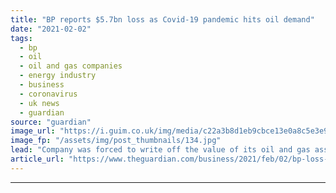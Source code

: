 ```yaml
---
title: "BP reports $5.7bn loss as Covid-19 pandemic hits oil demand"
date: "2021-02-02"
tags: 
  - bp
  - oil
  - oil and gas companies
  - energy industry
  - business
  - coronavirus
  - uk news
  - guardian
source: "guardian"
image_url: "https://i.guim.co.uk/img/media/c22a3b8d1eb9cbce13e0a8c5e3e9b31d8d86c71b/0_123_3568_2141/master/3568.jpg?width=460&quality=85&auto=format&fit=max&s=ce9483fa37d9815eeb5b90e81ba4f3d9"
image_fp: "/assets/img/post_thumbnails/134.jpg"
lead: "Company was forced to write off the value of its oil and gas assets by $6.5bn last yearCoronavirus – latest updatesSee all our coronavirus coverageBP reported an annual loss for the first time in a decade after a “brutal” year in which the Covid-19 p..."
article_url: "https://www.theguardian.com/business/2021/feb/02/bp-loss-covid-19-oil-demand"
---
```


---
